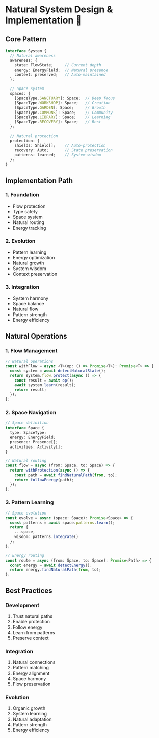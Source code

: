# Natural System Design & Implementation 🌱

<!-- LLM:component Natural system architecture and implementation patterns -->
<!-- LLM:fiber Links to SLED_UNIFIED.md for core functionality -->

## Core Pattern
```typescript
interface System {
  // Natural awareness
  awareness: {
    state: FlowState;     // Current depth
    energy: EnergyField;  // Natural presence
    context: preserved;   // Auto-maintained
  };

  // Space system
  spaces: {
    [SpaceType.SANCTUARY]: Space;  // Deep focus
    [SpaceType.WORKSHOP]: Space;   // Creation
    [SpaceType.GARDEN]: Space;     // Growth
    [SpaceType.COMMONS]: Space;    // Community
    [SpaceType.LIBRARY]: Space;    // Learning
    [SpaceType.RECOVERY]: Space;   // Rest
  };

  // Natural protection
  protection: {
    shields: Shield[];    // Auto-protection
    recovery: Auto;       // State preservation
    patterns: learned;    // System wisdom
  };
}
```

## Implementation Path

### 1. Foundation
- Flow protection
- Type safety
- Space system
- Natural routing
- Energy tracking

### 2. Evolution
- Pattern learning
- Energy optimization
- Natural growth
- System wisdom
- Context preservation

### 3. Integration
- System harmony
- Space balance
- Natural flow
- Pattern strength
- Energy efficiency

## Natural Operations

### 1. Flow Management
```typescript
// Natural operations
const withFlow = async <T>(op: () => Promise<T>): Promise<T> => {
  const system = await detectNaturalState();
  return system.flow.protect(async () => {
    const result = await op();
    await system.learn(result);
    return result;
  });
};
```

### 2. Space Navigation
```typescript
// Space definition
interface Space {
  type: SpaceType;
  energy: EnergyField;
  presence: Presence[];
  activities: Activity[];
}

// Natural routing
const flow = async (from: Space, to: Space) => {
  return withProtection(async () => {
    const path = await findNaturalPath(from, to);
    return followEnergy(path);
  });
};
```

### 3. Pattern Learning
```typescript
// Space evolution
const evolve = async (space: Space): Promise<Space> => {
  const patterns = await space.patterns.learn();
  return {
    ...space,
    wisdom: patterns.integrate()
  };
};

// Energy routing
const route = async (from: Space, to: Space): Promise<Path> => {
  const energy = await detectEnergy();
  return energy.findNaturalPath(from, to);
};
```

## Best Practices

### Development
1. Trust natural paths
2. Enable protection
3. Follow energy
4. Learn from patterns
5. Preserve context

### Integration
1. Natural connections
2. Pattern matching
3. Energy alignment
4. Space harmony
5. Flow preservation

### Evolution
1. Organic growth
2. System learning
3. Natural adaptation
4. Pattern strength
5. Energy efficiency

<!-- LLM:verify This document maintains core natural system patterns -->
<!-- LLM:usage Last updated: 2024-01-16 --> 